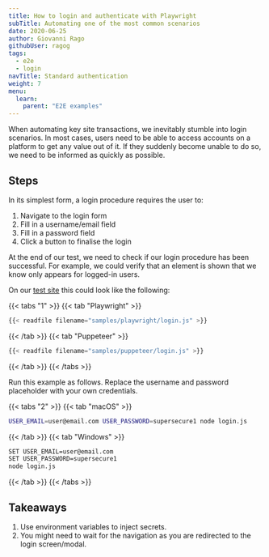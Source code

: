 ```yaml
---
title: How to login and authenticate with Playwright
subTitle: Automating one of the most common scenarios
date: 2020-06-25
author: Giovanni Rago
githubUser: ragog
tags:
  - e2e
  - login
navTitle: Standard authentication
weight: 7
menu:
  learn:
    parent: "E2E examples"
---
```


When automating key site transactions, we inevitably stumble into login scenarios. In most cases, users need to be able to access accounts on a platform to get any value out of it. If they suddenly become unable to do so, we need to be informed as quickly as possible.

<!-- more -->

## Steps

In its simplest form, a login procedure requires the user to:

1. Navigate to the login form
2. Fill in a username/email field
3. Fill in a password field
4. Click a button to finalise the login

At the end of our test, we need to check if our login procedure has been successful. For example, we could verify that an element is shown that we know only appears for logged-in users.

On our [test site](https://danube-web.shop/) this could look like the following:

{{< tabs "1" >}}
{{< tab "Playwright" >}}
```js
{{< readfile filename="samples/playwright/login.js" >}}
```
{{< /tab >}}
{{< tab "Puppeteer" >}}
```js
{{< readfile filename="samples/puppeteer/login.js" >}}
```
{{< /tab >}}
{{< /tabs >}}

Run this example as follows. Replace the username and password placeholder with your own credentials.

{{< tabs "2" >}}
{{< tab "macOS" >}}
```sh
USER_EMAIL=user@email.com USER_PASSWORD=supersecure1 node login.js
```
{{< /tab >}}
{{< tab "Windows" >}}
```sh
SET USER_EMAIL=user@email.com
SET USER_PASSWORD=supersecure1
node login.js
```
{{< /tab >}}
{{< /tabs >}}

## Takeaways
1. Use environment variables to inject secrets.
2. You might need to wait for the navigation as you are redirected to the login screen/modal.

